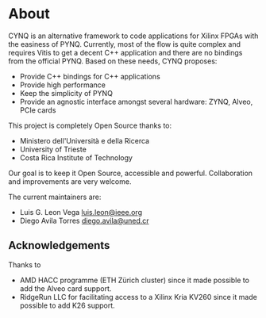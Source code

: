 # About

CYNQ is an alternative framework to code applications for Xilinx FPGAs with the easiness of PYNQ. Currently, most of the flow is quite complex and requires Vitis to get a decent C++ application and there are no bindings from the official PYNQ. Based on these needs, CYNQ proposes:

* Provide C++ bindings for C++ applications
* Provide high performance
* Keep the simplicity of PYNQ
* Provide an agnostic interface amongst several hardware: ZYNQ, Alveo, PCIe cards

This project is completely Open Source thanks to:

* Ministero dell'Università e della Ricerca
* University of Trieste
* Costa Rica Institute of Technology

Our goal is to keep it Open Source, accessible and powerful. Collaboration and improvements are very welcome.

The current maintainers are:

* Luis G. Leon Vega <luis.leon@ieee.org>
* Diego Avila Torres <diego.avila@uned.cr>

## Acknowledgements

Thanks to

* AMD HACC programme (ETH Zürich cluster) since it made possible to add the Alveo card support.
* RidgeRun LLC for facilitating access to a Xilinx Kria KV260 since it made possible to add K26 support.
